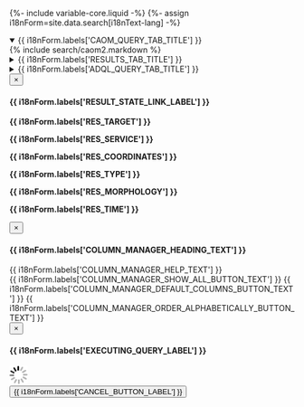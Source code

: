 {%- include variable-core.liquid -%}
{%- assign i18nForm=site.data.search[i18nText-lang] -%}

<div class="wb-tabs ignore-session">
    <div class="tabpanels small">
        <details id="queryFormTab" class="advancedsearch-tab" open="open">
            <summary>{{ i18nForm.labels['CAOM_QUERY_TAB_TITLE'] }}</summary>
            {% include search/caom2.markdown %}
        </details>
        <details id="resultTableTab" class="advancedsearch-tab">
            <summary>{{ i18nForm.labels['RESULTS_TAB_TITLE'] }}</summary>
            {% include search/results.markdown %}
        </details>
        <details id="queryTab" class="advancedsearch-tab">
            <summary>{{ i18nForm.labels['ADQL_QUERY_TAB_TITLE'] }}</summary>
            <div id="query_holder">
                <h3 class="wb-invisible">ADQL</h3>
                <pre class="prettyprint lang-sql"><code id="query" class="lang-sql"></code></pre>
            </div>
        </details>
    </div>
</div>

<!--  Modal to contain the bookmark link. -->
<div class="modal fade" id="bookmark_link" role="dialog">
    <div class="modal-dialog modal-md">
        <div class="modal-content">
            <div class="modal-header">
                <button type="button" class="close" data-dismiss="modal">&times;</button>
                <span id="bookmark_overlay_status">
                    <h4>{{ i18nForm.labels['RESULT_STATE_LINK_LABEL'] }}</h4>
                </span>
            </div>
            <div class="modal-body">
                <div id="bookmark_url_display" class="results-url-modal"></div>
            </div>
        </div>
    </div>
</div>

<div id="resolver_result_tooltip" class="col-sm-12 resolver-result-tooltip">
    <strong>{{ i18nForm.labels['RES_TARGET'] }}</strong><br>
    <p class="resolver-result-target"></p>
    <strong>{{ i18nForm.labels['RES_SERVICE'] }}</strong><br>
    <p class="resolver-result-service"></p>
    <strong>{{ i18nForm.labels['RES_COORDINATES'] }}</strong><br>
    <p class="resolver-result-coordinates"></p>
    <strong>{{ i18nForm.labels['RES_TYPE'] }}</strong><br>
    <p class="resolver-result-type"></p>
    <strong>{{ i18nForm.labels['RES_MORPHOLOGY'] }}</strong><br>
    <p class="resolver-result-morphology"></p>
    <strong>{{ i18nForm.labels['RES_TIME'] }}</strong><br>
    <p class="resolver-result-time"></p>
</div>

<!--  Modal to contain the column manager. -->
<div class="modal fade" id="column_manager" role="dialog">
    <div class="modal-dialog modal-md">
        <div class="modal-content">
            <div class="modal-header">
                <button type="button" class="close" data-dismiss="modal" id="column_manager_close">&times;</button>
                <span id="overlay_status">
                    <h4>{{ i18nForm.labels['COLUMN_MANAGER_HEADING_TEXT'] }}</h4>
                </span>
            </div>
            <div class="modal-body">
                <span>{{ i18nForm.labels['COLUMN_MANAGER_HELP_TEXT'] }}</span>
                <div id="column_manager_container">
                    <div class="column_manager_columns"></div>
                    <!-- Text used to populate buttons -->
                    <span id="COLUMN_MANAGER_SHOW_ALL_BUTTON_TEXT" class="hidden i18n">
                        {{ i18nForm.labels['COLUMN_MANAGER_SHOW_ALL_BUTTON_TEXT'] }}
                    </span>
                    <span id="COLUMN_MANAGER_DEFAULT_COLUMNS_BUTTON_TEXT" class="hidden i18n">
                        {{ i18nForm.labels['COLUMN_MANAGER_DEFAULT_COLUMNS_BUTTON_TEXT'] }}
                    </span>
                    <span id="COLUMN_MANAGER_ORDER_ALPHABETICALLY_BUTTON_TEXT" class="hidden i18n">
                        {{ i18nForm.labels['COLUMN_MANAGER_ORDER_ALPHABETICALLY_BUTTON_TEXT'] }}
                    </span>
                </div>
            </div>
        </div>
    </div>
</div>

  <div class="modal fade" id="queryOverlay" role="dialog">
      <div class="modal-dialog modal-sm">
          <div class="modal-content">
              <div class="modal-header">
                  <button type="button" class="close" data-dismiss="modal">&times;</button>
                  <span id="overlay_status">
                        <h4>{{ i18nForm.labels['EXECUTING_QUERY_LABEL'] }}</h4>
                  </span>
              </div>
              <div class="modal-body">
                  <img src="/static/images/search/queryoverlay.gif" class="query-overlay-loading" alt=""/>
              </div>
              <div class="modal-footer">
                  <button id="cancel_search" type="button" class="btn btn-default btn-sm" data-dismiss="modal">{{ i18nForm.labels['CANCEL_BUTTON_LABEL'] }}</button>
              </div>
          </div>
      </div>
  </div>

  <div class="hidden" id="preloadthumbnails"></div>
